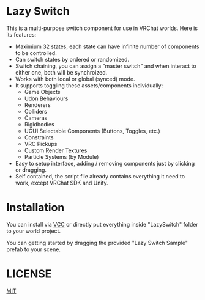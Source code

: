 # Lazy Switch

This is a multi-purpose switch component for use in VRChat worlds. Here is its features:

- Maximium 32 states, each state can have infinite number of components to be controlled.
- Can switch states by ordered or randomized.
- Switch chaining, you can assign a "master switch" and when interact to either one, both will be synchroized.
- Works with both local or global (synced) mode.
- It supports toggling these assets/components individually:
    - Game Objects
    - Udon Behaviours
    - Renderers
    - Colliders
    - Cameras
    - Rigidbodies
    - UGUI Selectable Components (Buttons, Toggles, etc.)
    - Constraints
    - VRC Pickups
    - Custom Render Textures
    - Particle Systems (by Module)
- Easy to setup interface, adding / removing components just by clicking or dragging.
- Self contained, the script file already contains everything it need to work, except VRChat SDK and Unity.

# Installation

You can install via [VCC](https://xtlcdn.github.io/vpm/) or directly put everything inside "LazySwitch" folder to your world project.

You can getting started by dragging the provided "Lazy Switch Sample" prefab to your scene.

# LICENSE

[MIT](LICENSE)
